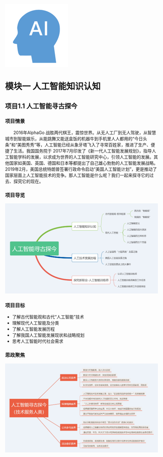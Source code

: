 ![dis](../../images/first/111.png)

# 模块一  人工智能知识认知

## 项目1.1 人工智能寻古探今

### 项目情景

&nbsp;&nbsp;&nbsp;&nbsp;&nbsp;&nbsp;&nbsp;2016年AlphaGo 战胜两代棋王，震惊世界。从无人工厂到无人驾驶，从智慧城市到智能娱乐，从能跳舞又能送盒饭的机器牛到手机里人人都用的“今日头条”和“美图秀秀”等，人工智能已经从象牙塔飞入了寻常百姓家，推进了生产、便捷了生活。我国国务院于 2017年7月印发了《新一代人工智能发展规划》，指导人工智能学科的发展，以求成为世界的人工智能研究中心，引领人工智能的发展。其他国家如美国、英国、德国和日本等都提出了自己雄心勃勃的人工智能发展战略。2019年2月，美国总统特朗普签署行政命令启动“美国人工智能计划”，更是推动了国家层面上人工智能技术的竞争。那人工智能是什么呢？我们一起来探寻它的过去、探究它的现在。

### 项目导览

![dis](../../images/first/1.11.jpg)

### 项目目标

* 了解古代智能观和古代“人工智能”技术
* 理解现代人工智能及分类
* 了解人工智能发展历程
* 了解我国人工智能发展现状和战略规划
* 思考人工智能时代社会需求

### 思政聚焦

![dis](../../images/first/1.1.jpg)

